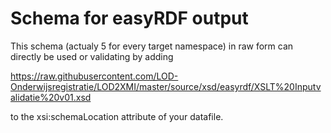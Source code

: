# Schema for easyRDF output

This schema (actualy 5 for every target namespace) in raw form can directly be used or validating by adding

https://raw.githubusercontent.com/LOD-Onderwijsregistratie/LOD2XMI/master/source/xsd/easyrdf/XSLT%20Inputvalidatie%20v01.xsd

to the  xsi:schemaLocation attribute of your datafile.



